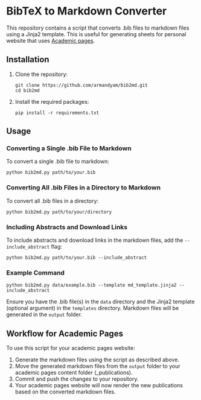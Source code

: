 # BibTeX to Markdown Converter

This repository contains a script that converts .bib files to markdown files using a Jinja2 template. This is useful
for generating sheets for personal website that uses [Academic pages](https://github.com/academicpages/academicpages.github.io).

## Installation

1. Clone the repository:
    ```
    git clone https://github.com/armandyam/bib2md.git
    cd bib2md
    ```

2. Install the required packages:
    ```
    pip install -r requirements.txt
    ```

## Usage

### Converting a Single .bib File to Markdown

To convert a single .bib file to markdown:

```
python bib2md.py path/to/your.bib
```

### Converting All .bib Files in a Directory to Markdown

To convert all .bib files in a directory:

```
python bib2md.py path/to/your/directory
```

### Including Abstracts and Download Links

To include abstracts and download links in the markdown files, add the `--include_abstract` flag:

```
python bib2md.py path/to/your.bib --include_abstract
```

### Example Command

```
python bib2md.py data/example.bib --template md_template.jinja2 --include_abstract
```

Ensure you have the .bib file(s) in the `data` directory and the Jinja2 template (optional argument) in the `templates` directory. Markdown files will be generated in the `output` folder.

## Workflow for Academic Pages

To use this script for your academic pages website:

1. Generate the markdown files using the script as described above.
2. Move the generated markdown files from the `output` folder to your academic pages content folder (_publications).
3. Commit and push the changes to your repository.
4. Your academic pages website will now render the new publications based on the converted markdown files.
